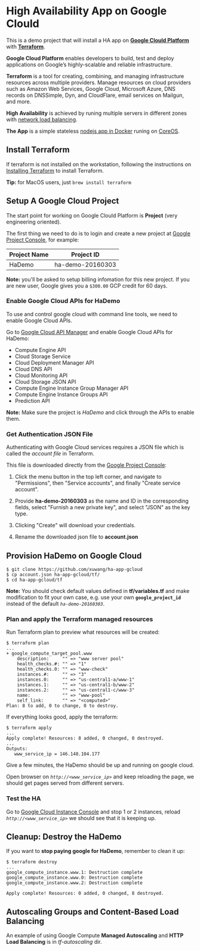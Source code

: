 # High Availability App on Google Clould

This is a demo project that will install a HA app on  **[Google Clould Platform][gCloud]** with **[Terraform][terraform]**.

**Google Cloud Platform** enables developers to build, test and deploy applications on Google’s highly-scalable and reliable infrastructure.

**Terraform** is a tool for creating, combining, and managing infrastructure resources across multiple providers. Manage resources on cloud providers such as Amazon Web Services, Google Cloud, Microsoft Azure, DNS records on DNSSimple, Dyn, and CloudFlare, email services on Mailgun, and more.

**High Availability** is achieved by runing multiple servers in different zones with [network load balancing][gcloud-lb].

**The App** is a simple stateless [nodejs app in Docker][Docker-Nodeapp] runing on [CoreOS][].

## Install Terraform

If terraform is not installed on the workstation, following the instructions on [Installing Terraform][installing-terraform] to install Terraform.

**Tip:** for MacOS users, just `brew install terraform`

## Setup A Google Cloud Project

The start point for working on Google Clould Platform is **Project** (very engineering oriented).

The first thing we need to do is to login and create a new project at [Google Project Console][gProject], for example:

Project Name | Project ID
------------ | ----------
HaDemo | ha-demo-20160303


**Note:** you'll be asked to setup billing infomation for this new project. If you are new user, Google gives you a `$300.00` GCP credit for 60 days. 

### Enable Google Cloud APIs for HaDemo

To use and control google cloud with command line tools, we need to enable Google Cloud APIs.

Go to [Google Cloud API Manager][gAPI]
and enable Google Cloud APIs for HaDemo:

* Compute Engine API
* Cloud Storage Service
* Cloud Deployment Manager API
* Cloud DNS API
* Cloud Monitoring API
* Cloud Storage JSON API
* Compute Engine Instance Group Manager API
* Compute Engine Instance Groups API
* Prediction API

**Note:** Make sure the project is *HaDemo* and click through the APIs to enable them.

### Get Authentication JSON File

Authenticating with Google Cloud services requires a JSON file which is called the _account file_ in Terraform.

This file is downloaded directly from the [Google Project Console][gProject]:

1. Click the menu button in the top left corner, and navigate to "Permissions", then "Service accounts", and finally "Create service account".

1. Provide **ha-demo-20160303** as the name and ID in the corresponding fields, select "Furnish a new private key", and select "JSON" as the key type.

1. Clicking "Create" will download your credentials.

1. Rename the downloaded json file to **account.json**

## Provision HaDemo on Google Cloud
```shell
$ git clone https://github.com/xuwang/ha-app-gcloud
$ cp account.json ha-app-gcloud/tf/
$ cd ha-app-gcloud/tf
```
**Note:** You should check default values defined in **tf/variables.tf** and make modification to fit your own case, e.g. use your own **`google_project_id`** instead of the default _`ha-demo-20160303`_.

### Plan and apply the Terraform managed resources

Run Terraform plan to preview what resources will be created:

```
$ terraform plan
...
+ google_compute_target_pool.www
    description:     "" => "www server pool"
    health_checks.#: "" => "1"
    health_checks.0: "" => "www-check"
    instances.#:     "" => "3"
    instances.0:     "" => "us-central1-a/www-1"
    instances.1:     "" => "us-central1-b/www-2"
    instances.2:     "" => "us-central1-c/www-3"
    name:            "" => "www-pool"
    self_link:       "" => "<computed>"
Plan: 8 to add, 0 to change, 0 to destroy.
```

If everything looks good, apply the terraform:

```shell
$ terraform apply
...
Apply complete! Resources: 8 added, 0 changed, 0 destroyed.
...
Outputs:
   www_service_ip = 146.148.104.177
```
Give a few minutes, the HaDemo should be up and running on google cloud.

Open browser on _`http://<www_service_ip>`_ and keep reloading the page, we should get pages served from different servers.

### Test the HA
Go to [Google Cloud Instance Console][gInstance] and stop 1 or 2 instances,  reload _`http://<www_service_ip>`_ we should see that it is keeping up.

## Cleanup: Destroy the HaDemo

If you want to **stop paying google for HaDemo**, remember to clean it up:

```shell
$ terraform destroy
...
google_compute_instance.www.1: Destruction complete
google_compute_instance.www.0: Destruction complete
google_compute_instance.www.2: Destruction complete

Apply complete! Resources: 0 added, 0 changed, 8 destroyed.
```
## Autoscaling Groups and Content-Based Load Balancing

An example of using Google Compute **Managed Autoscaling** and **HTTP Load Balancing** is in _tf-autoscaling_ dir.

[virtualbox]: https://www.virtualbox.org/
[vagrant]: https://www.vagrantup.com/downloads.html
[CoreOS]: https://coreos.com/
[using-coreos]: http://coreos.com/docs/using-coreos/
[Etcd]: https://coreos.com/etcd/
[Docker-Nodeapp]: https://github.com/xueshanf/Docker-Nodeapp
[terraform]: https://www.terraform.io/
[installing-terraform]: https://www.terraform.io/intro/getting-started/install.html
[gCloud]: https://cloud.google.com/
[gProject]: https://console.cloud.google.com/project
[gSDK]: https://cloud.google.com/sdk/
[gAPI]: https://console.cloud.google.com/apis
[gcloud-lb]: https://cloud.google.com/compute/docs/load-balancing/network/example
[gInstance]:https://console.cloud.google.com/compute/instances

